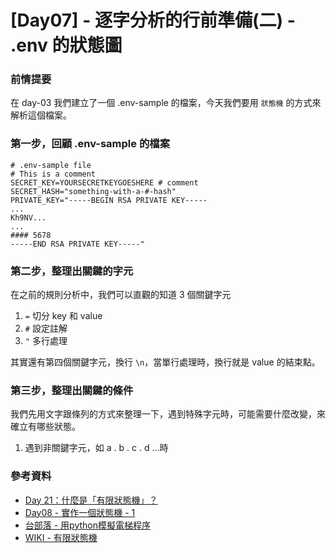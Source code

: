 # [Day07] - 逐字分析的行前準備(二) - .env 的狀態圖

### 前情提要

在 day-03 我們建立了一個 .env-sample 的檔案，今天我們要用 `狀態機` 的方式來解析這個檔案。

### 第一步，回顧 .env-sample 的檔案

```properties
# .env-sample file
# This is a comment
SECRET_KEY=YOURSECRETKEYGOESHERE # comment
SECRET_HASH="something-with-a-#-hash"
PRIVATE_KEY="-----BEGIN RSA PRIVATE KEY-----
...
Kh9NV...
...
#### 5678
-----END RSA PRIVATE KEY-----"
``` 

### 第二步，整理出關鍵的字元

在之前的規則分析中，我們可以直觀的知道 3 個關鍵字元

1. `=` 切分 key 和 value
2. `#` 設定註解
3. `"` 多行處理

其實還有第四個關鍵字元，換行 `\n`，當單行處理時，換行就是 value 的結束點。

### 第三步，整理出關鍵的條件

我們先用文字跟條列的方式來整理一下，遇到特殊字元時，可能需要什麼改變，來確立有哪些狀態。

1. 遇到非關鍵字元，如 a . b . c . d ...時



### 參考資料

- [Day 21：什麼是「有限狀態機」？](https://ithelp.ithome.com.tw/articles/10225343)
- [Day08 - 實作一個狀態機 - 1](https://ithelp.ithome.com.tw/articles/10270230)
- [台部落 - 用python模擬電梯程序](https://www.twblogs.net/a/5bafa38b2b7177781a0f391a)
- [WIKI - 有限狀態機](https://zh.wikipedia.org/wiki/%E6%9C%89%E9%99%90%E7%8A%B6%E6%80%81%E6%9C%BA)
